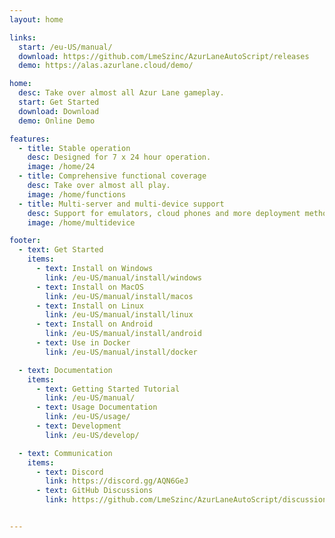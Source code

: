 ```yaml
---
layout: home

links:
  start: /eu-US/manual/
  download: https://github.com/LmeSzinc/AzurLaneAutoScript/releases
  demo: https://alas.azurlane.cloud/demo/

home:
  desc: Take over almost all Azur Lane gameplay.
  start: Get Started
  download: Download
  demo: Online Demo

features:
  - title: Stable operation
    desc: Designed for 7 x 24 hour operation.
    image: /home/24
  - title: Comprehensive functional coverage
    desc: Take over almost all play.
    image: /home/functions
  - title: Multi-server and multi-device support
    desc: Support for emulators, cloud phones and more deployment methods.
    image: /home/multidevice

footer:
  - text: Get Started
    items:
      - text: Install on Windows
        link: /eu-US/manual/install/windows
      - text: Install on MacOS
        link: /eu-US/manual/install/macos
      - text: Install on Linux
        link: /eu-US/manual/install/linux
      - text: Install on Android
        link: /eu-US/manual/install/android
      - text: Use in Docker
        link: /eu-US/manual/install/docker

  - text: Documentation
    items:
      - text: Getting Started Tutorial
        link: /eu-US/manual/
      - text: Usage Documentation
        link: /eu-US/usage/
      - text: Development
        link: /eu-US/develop/

  - text: Communication
    items:
      - text: Discord
        link: https://discord.gg/AQN6GeJ
      - text: GitHub Discussions
        link: https://github.com/LmeSzinc/AzurLaneAutoScript/discussions


---
```


